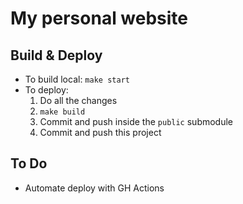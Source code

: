 # My personal website

## Build & Deploy
* To build local: `make start`
* To deploy:
  1. Do all the changes
  2. `make build`
  3. Commit and push inside the `public` submodule
  4. Commit and push this project
  
  
## To Do
* Automate deploy with GH Actions
